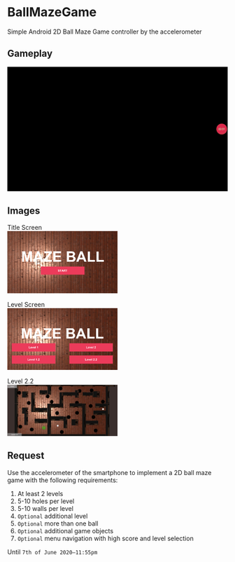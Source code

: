 # BallMazeGame
Simple Android 2D Ball Maze Game controller by the accelerometer

## Gameplay
![](https://raw.githubusercontent.com/callFEELD/BallMazeGame/unity/docs/video.gif?token=AGCZAMHEWJ2ENXROY4JRBU2636EVO)

## Images
Title Screen <br />
<img src="https://raw.githubusercontent.com/callFEELD/BallMazeGame/unity/docs/img/Title%20Screen.PNG?token=AGCZAMACDFTZGO664DLLGGC636ERQ" width="50%" />

Level Screen <br />
<img src="https://raw.githubusercontent.com/callFEELD/BallMazeGame/unity/docs/img/Level%20Screen.PNG?token=AGCZAMHQKEOJM7YUT7JZHVS636ESS" width="50%" />

Level 2.2 <br />
<img src="https://raw.githubusercontent.com/callFEELD/BallMazeGame/unity/docs/img/Level%202.2.PNG?token=AGCZAME4BB3W6VMUAFGPWBS636ET2" width="50%" />

## Request
Use the accelerometer of the smartphone to implement a 2D ball maze game with the following requirements:
1. At least 2 levels
2. 5-10 holes per level
3. 5-10 walls per level
4. `Optional` additional level
5. `Optional` more than one ball
6. `Optional` additional game objects
7. `Optional` menu navigation with high score and level selection

Until `7th of June 2020–11:55pm`
